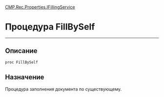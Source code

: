 ﻿---
Link: CMP.Rec.Properties.IFillingService.@FillBySelf
---

<!---  Навигация
[Имя проекта](#) :
-->
[CMP.Rec.Properties.IFillingService](Default)

# Процедура FillBySelf
---

## Описание

    proc FillBySelf

<!--
## Аргументы{#Args}

### Аргумент1

Описание аргумента 1
-->

## Назначение

Процедура заполнения документа по существующему.

<!--
## Пример

    FillBySelf...
-->

